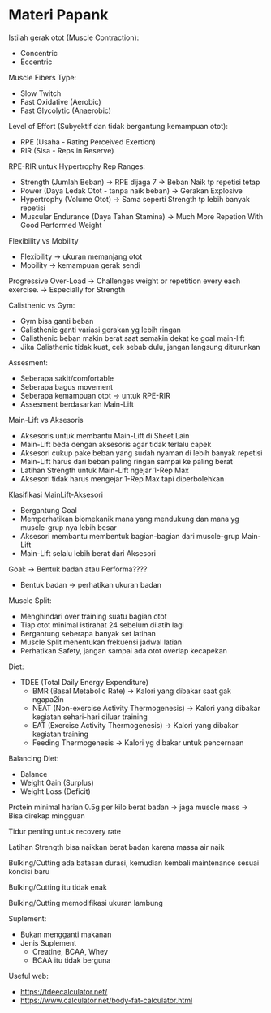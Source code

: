 # Materi Papank

Istilah gerak otot (Muscle Contraction):
- Concentric
- Eccentric

Muscle Fibers Type:
- Slow Twitch
- Fast Oxidative (Aerobic)
- Fast Glycolytic (Anaerobic)

Level of Effort (Subyektif dan tidak bergantung kemampuan otot):
- RPE (Usaha - Rating Perceived Exertion)
- RIR (Sisa - Reps in Reserve)

RPE-RIR untuk Hypertrophy Rep Ranges:
- Strength (Jumlah Beban) -> RPE dijaga 7 -> Beban Naik tp repetisi tetap
- Power (Daya Ledak Otot - tanpa naik beban) -> Gerakan Explosive
- Hypertrophy (Volume Otot) -> Sama seperti Strength tp lebih banyak repetisi
- Muscular Endurance (Daya Tahan Stamina) -> Much More Repetion With Good Performed Weight

Flexibility vs Mobility
- Flexibility -> ukuran memanjang otot
- Mobility -> kemampuan gerak sendi

Progressive Over-Load -> Challenges weight or repetition every each exercise. -> Especially for Strength

Calisthenic vs Gym:
- Gym bisa ganti beban
- Calisthenic ganti variasi gerakan yg lebih ringan
- Calisthenic beban makin berat saat semakin dekat ke goal main-lift
- Jika Calisthenic tidak kuat, cek sebab dulu, jangan langsung diturunkan

Assesment:
- Seberapa sakit/comfortable
- Seberapa bagus movement
- Seberapa kemampuan otot -> untuk RPE-RIR
- Assesment berdasarkan Main-Lift

Main-Lift vs Aksesoris
- Aksesoris untuk membantu Main-Lift di Sheet Lain
- Main-Lift beda dengan aksesoris agar tidak terlalu capek
- Aksesori cukup pake beban yang sudah nyaman di lebih banyak repetisi
- Main-Lift harus dari beban paling ringan sampai ke paling berat
- Latihan Strength untuk Main-Lift ngejar 1-Rep Max
- Aksesori tidak harus mengejar 1-Rep Max tapi diperbolehkan

Klasifikasi MainLift-Aksesori
- Bergantung Goal
- Memperhatikan biomekanik mana yang mendukung dan mana yg muscle-grup nya lebih besar
- Aksesori membantu membentuk bagian-bagian dari muscle-grup Main-Lift
- Main-Lift selalu lebih berat dari Aksesori 

Goal: -> Bentuk badan atau Performa????
- Bentuk badan -> perhatikan ukuran badan

Muscle Split:
- Menghindari over training suatu bagian otot
- Tiap otot minimal istirahat 24 sebelum dilatih lagi
- Bergantung seberapa banyak set latihan
- Muscle Split menentukan frekuensi jadwal latian
- Perhatikan Safety, jangan sampai ada otot overlap kecapekan

Diet:
- TDEE (Total Daily Energy Expenditure)
    + BMR (Basal Metabolic Rate) -> Kalori yang dibakar saat gak ngapa2in
    + NEAT (Non-exercise Activity Thermogenesis) -> Kalori yang dibakar kegiatan sehari-hari diluar training
    + EAT (Exercise Activity Thermogenesis) -> Kalori yang dibakar kegiatan training
    + Feeding Thermogenesis -> Kalori yg dibakar untuk pencernaan
    
Balancing Diet: 
- Balance
- Weight Gain (Surplus)
- Weight Loss (Deficit)

Protein minimal harian 0.5g per kilo berat badan -> jaga muscle mass -> Bisa direkap mingguan

Tidur penting untuk recovery rate

Latihan Strength bisa naikkan berat badan karena massa air naik

Bulking/Cutting ada batasan durasi, kemudian kembali maintenance sesuai kondisi baru

Bulking/Cutting itu tidak enak

Bulking/Cutting memodifikasi ukuran lambung

Suplement:
- Bukan mengganti makanan
- Jenis Suplement
    + Creatine, BCAA, Whey
    + BCAA itu tidak berguna

Useful web:
- https://tdeecalculator.net/
- https://www.calculator.net/body-fat-calculator.html